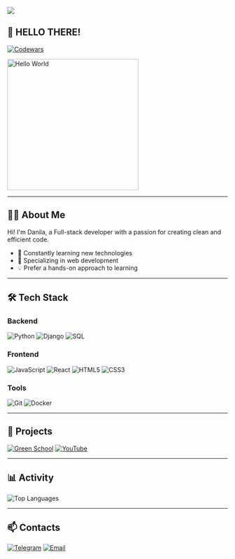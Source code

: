 ![](https://komarev.com/ghpvc/?username=DanilaBezhin&color=blueviolet)

## 🚀 HELLO THERE!

[![Codewars](https://www.codewars.com/users/DanilaBezhin/badges/small)](https://www.codewars.com/users/DanilaBezhin)

<img src="https://media1.giphy.com/media/v1.Y2lkPTc5MGI3NjExZHluM29ydGx3OHhoOWZ3ZXYwZTc0ZnBraDJmZnpvNmV2bTVyaXpleCZlcD12MV9pbnRlcm5hbF9naWZfYnlfaWQmY3Q9Zw/zOvBKUUEERdNm/giphy.gif" alt="Hello World" width="300"/>

---

## 👨‍💻 About Me

Hi! I'm Danila, a Full-stack developer with a passion for creating clean and efficient code.

- 🌱 Constantly learning new technologies
- 🚀 Specializing in web development
- 💡 Prefer a hands-on approach to learning

---

## 🛠 Tech Stack

### Backend
![Python](https://img.shields.io/badge/Python-3776AB?style=flat-square&logo=python&logoColor=white)
![Django](https://img.shields.io/badge/Django-092E20?style=flat-square&logo=django&logoColor=white)
![SQL](https://img.shields.io/badge/SQL-4479A1?style=flat-square&logo=postgresql&logoColor=white)

### Frontend
![JavaScript](https://img.shields.io/badge/JavaScript-F7DF1E?style=flat-square&logo=javascript&logoColor=black)
![React](https://img.shields.io/badge/React-61DAFB?style=flat-square&logo=react&logoColor=black)
![HTML5](https://img.shields.io/badge/HTML5-E34F26?style=flat-square&logo=html5&logoColor=white)
![CSS3](https://img.shields.io/badge/CSS3-1572B6?style=flat-square&logo=css3&logoColor=white)

### Tools
![Git](https://img.shields.io/badge/git-%23F05033.svg?style=for-the-badge&logo=git&logoColor=white)
![Docker](https://img.shields.io/badge/docker-%230db7ed.svg?style=for-the-badge&logo=docker&logoColor=white)

---

## 📂 Projects

[![Green School](https://img.shields.io/badge/🌱_Green_School-4CAF50?style=flat-square)](https://danilabezhin.github.io/green_school/)
[![YouTube](https://img.shields.io/badge/🎬_YouTube-FF0000?style=flat-square&logo=youtube&logoColor=white)](https://www.youtube.com/)

---

## 📊 Activity

![Top Languages](https://github-readme-stats.vercel.app/api/top-langs/?username=DanilaBezhin&layout=compact&theme=github_dark)

---

## 📫 Contacts

[![Telegram](https://img.shields.io/badge/Telegram-2CA5E0?style=flat-square&logo=telegram&logoColor=white)](https://t.me/your_telegram)
[![Email](https://img.shields.io/badge/Email-D14836?style=flat-square&logo=gmail&logoColor=white)](mailto:your.email@example.com)
